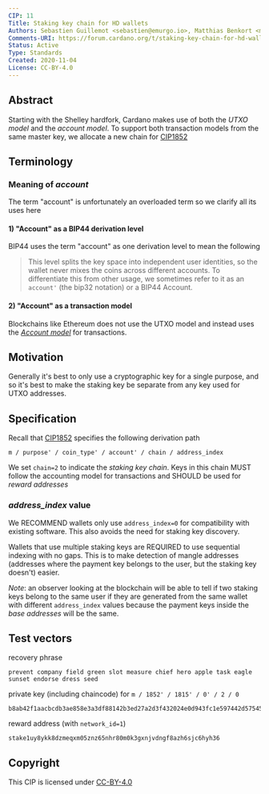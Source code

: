 ```yaml
---
CIP: 11
Title: Staking key chain for HD wallets
Authors: Sebastien Guillemot <sebastien@emurgo.io>, Matthias Benkort <matthias.benkort@iohk.io>
Comments-URI: https://forum.cardano.org/t/staking-key-chain-for-hd-wallets/41857
Status: Active
Type: Standards
Created: 2020-11-04
License: CC-BY-4.0
---
```


## Abstract

Starting with the Shelley hardfork, Cardano makes use of both the *UTXO model* and the *account model*. To support both transaction models from the same master key, we allocate a new chain for [CIP1852](../CIP-1852)

## Terminology

### Meaning of *account*

The term "account" is unfortunately an overloaded term so we clarify all its uses here

#### 1) "Account" as a BIP44 derivation level

BIP44 uses the term "account" as one derivation level to mean the following

> This level splits the key space into independent user identities, so the wallet never mixes the coins across different accounts.
To differentiate this from other usage, we sometimes refer to it as an `account'` (the bip32 notation) or a BIP44 Account.

#### 2) "Account" as a transaction model

Blockchains like Ethereum does not use the UTXO model and instead uses the [*Account model*](https://github.com/ethereum/wiki/wiki/Design-Rationale#accounts-and-not-utxos) for transactions.

## Motivation

Generally it's best to only use a cryptographic key for a single purpose, and so it's best to make the staking key be separate from any key used for UTXO addresses.

## Specification

Recall that [CIP1852](../CIP-1852) specifies the following derivation path

```
m / purpose' / coin_type' / account' / chain / address_index
```

We set `chain=2` to indicate the *staking key chain*. Keys in this chain MUST follow the accounting model for transactions and SHOULD be used for *reward addresses*

### *address_index* value

We RECOMMEND wallets only use `address_index=0` for compatibility with existing software. This also avoids the need for staking key discovery.

Wallets that use multiple staking keys are REQUIRED to use sequential indexing with no gaps. This is to make detection of mangle addresses (addresses where the payment key belongs to the user, but the staking key doesn't) easier.

*Note*: an observer looking at the blockchain will be able to tell if two staking keys belong to the same user if they are generated from the same wallet with different `address_index` values because the payment keys inside the *base addresses* will be the same.

## Test vectors

recovery phrase
```
prevent company field green slot measure chief hero apple task eagle sunset endorse dress seed
```

private key (including chaincode) for `m / 1852' / 1815' / 0' / 2 / 0`
```
b8ab42f1aacbcdb3ae858e3a3df88142b3ed27a2d3f432024e0d943fc1e597442d57545d84c8db2820b11509d944093bc605350e60c533b8886a405bd59eed6dcf356648fe9e9219d83e989c8ff5b5b337e2897b6554c1ab4e636de791fe5427
```

reward address (with `network_id=1`)
```
stake1uy8ykk8dzmeqxm05znz65nhr80m0k3gxnjvdngf8azh6sjc6hyh36
```

## Copyright

This CIP is licensed under [CC-BY-4.0](https://creativecommons.org/licenses/by/4.0/legalcode)